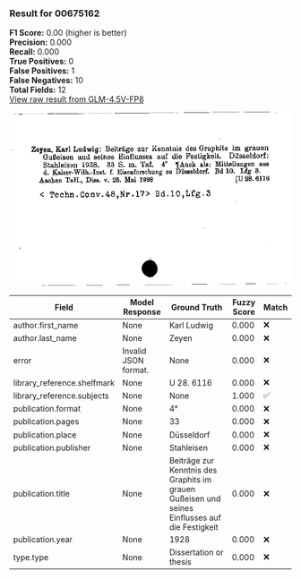 ### Result for 00675162
**F1 Score:** 0.00 (higher is better)<br>**Precision:** 0.000<br>**Recall:** 0.000<br>**True Positives:** 0<br>**False Positives:** 1<br>**False Negatives:** 10<br>**Total Fields:** 12<br>[View raw result from GLM-4.5V-FP8](https://github.com/RISE-UNIBAS/humanities_data_benchmark/blob/main/results/2025-10-17/T0242/request_T0242_00675162.json)

<img src="https://github.com/RISE-UNIBAS/humanities_data_benchmark/blob/main/benchmarks/zettelkatalog/images/00675162.jpg?raw=true" alt="00675162" width="600px">

| Field | Model Response | Ground Truth | Fuzzy Score | Match |
|-------|----------------|--------------|-------------|-------|
| author.first_name | None | Karl Ludwig | 0.000 | ❌ |
| author.last_name | None | Zeyen | 0.000 | ❌ |
| error | Invalid JSON format. | None | 0.000 | ❌ |
| library_reference.shelfmark | None | U 28. 6116 | 0.000 | ❌ |
| library_reference.subjects | None | None | 1.000 | ✅ |
| publication.format | None | 4° | 0.000 | ❌ |
| publication.pages | None | 33 | 0.000 | ❌ |
| publication.place | None | Düsseldorf | 0.000 | ❌ |
| publication.publisher | None | Stahleisen | 0.000 | ❌ |
| publication.title | None | Beiträge zur Kenntnis des Graphits im grauen Gußeisen und seines Einflusses auf die Festigkeit | 0.000 | ❌ |
| publication.year | None | 1928 | 0.000 | ❌ |
| type.type | None | Dissertation or thesis | 0.000 | ❌ |
